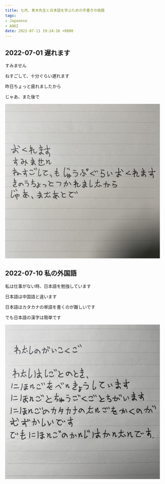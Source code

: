 ```yaml
---
title: 七月、青木先生と日本語を学ぶための手書きの宿題
tags:
- Japanese
- AOKI
date: 2022-07-11 19:24:16 +0800
---
```


## 2022-07-01 遅れます

すみません

ねすごして、十分ぐらい遅れます

昨日ちょっと疲れましたから

じゃあ、また後で

![](images/2022-07-01.jpg)

## 2022-07-10 私の外国語

私は仕事がない時、日本語を勉強しています

日本語は中国語と違います

日本語はカタカナの単語を書くのが難しいです

でも日本語の漢字は簡単です

![](images/2022-07-10.jpg)
